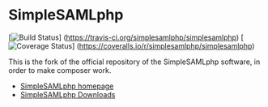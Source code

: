 SimpleSAMLphp
=============
[![Build Status](https://travis-ci.org/simplesamlphp/simplesamlphp.svg?branch=master)]
(https://travis-ci.org/simplesamlphp/simplesamlphp) [![Coverage Status](https://img.shields.io/coveralls/simplesamlphp/simplesamlphp.svg)] 
(https://coveralls.io/r/simplesamlphp/simplesamlphp)

This is the fork of the official repository of the SimpleSAMLphp software, in order to make composer work.

* [SimpleSAMLphp homepage](https://simplesamlphp.org)
* [SimpleSAMLphp Downloads](https://simplesamlphp.org/download)
